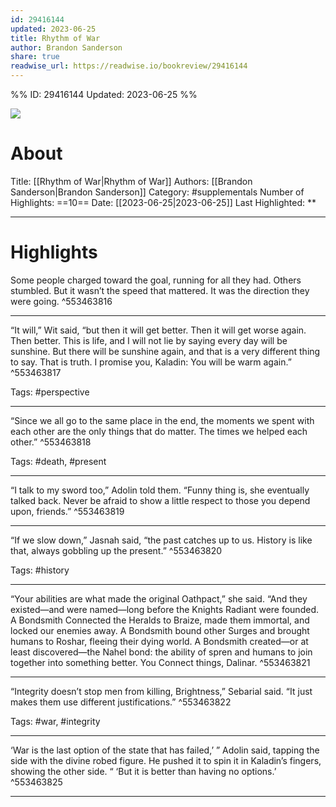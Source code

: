 ```yaml
---
id: 29416144
updated: 2023-06-25
title: Rhythm of War
author: Brandon Sanderson
share: true
readwise_url: https://readwise.io/bookreview/29416144
---
```


%%
ID: 29416144
Updated: 2023-06-25
%%

![]( https://m.media-amazon.com/images/I/91D+UI65DyL._SY500.jpg)

# About
Title: [[Rhythm of War|Rhythm of War]]
Authors: [[Brandon Sanderson|Brandon Sanderson]]
Category: #supplementals
Number of Highlights: ==10==
Date: [[2023-06-25|2023-06-25]]
Last Highlighted: **

---

# Highlights

Some people charged toward the goal, running for all they had. Others stumbled. But it wasn’t the speed that mattered. It was the direction they were going. ^553463816

---
“It will,” Wit said, “but then it will get better. Then it will get worse again. Then better. This is life, and I will not lie by saying every day will be sunshine. But there will be sunshine again, and that is a very different thing to say. That is truth. I promise you, Kaladin: You will be warm again.” ^553463817

Tags: #perspective

---
“Since we all go to the same place in the end, the moments we spent with each other are the only things that do matter. The times we helped each other.” ^553463818

Tags: #death, #present

---
“I talk to my sword too,” Adolin told them. “Funny thing is, she eventually talked back. Never be afraid to show a little respect to those you depend upon, friends.” ^553463819

---
“If we slow down,” Jasnah said, “the past catches up to us. History is like that, always gobbling up the present.” ^553463820

Tags: #history

---
“Your abilities are what made the original Oathpact,” she said. “And they existed—and were named—long before the Knights Radiant were founded. A Bondsmith Connected the Heralds to Braize, made them immortal, and locked our enemies away. A Bondsmith bound other Surges and brought humans to Roshar, fleeing their dying world. A Bondsmith created—or at least discovered—the Nahel bond: the ability of spren and humans to join together into something better. You Connect things, Dalinar. ^553463821

---
“Integrity doesn’t stop men from killing, Brightness,” Sebarial said. “It just makes them use different justifications.” ^553463822

Tags: #war, #integrity

---
‘War is the last option of the state that has failed,’ ” Adolin said, tapping the side with the divine robed figure. He pushed it to spin it in Kaladin’s fingers, showing the other side. “ ‘But it is better than having no options.’ ^553463825

---